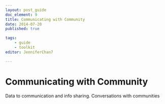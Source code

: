 ```yaml
---
layout: post_guide
doc_element: 9
title: Communicating with Community
date: 2014-07-20
published: true

tags:
	- guide
	- toolkit
editor: JenniferChan7

---
```


# Communicating with Community

Data to communication and info sharing. Conversations with communities


